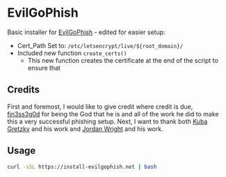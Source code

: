 # EvilGoPhish

Basic installer for [EvilGoPhish](https://github.com/Wolfandco/evilgophish) - edited for easier setup:
  * Cert_Path Set to: ```/etc/letsencrypt/live/${root_domain}/ ```
  * Included new function ```create_certs()```
    * This new function creates the certificate at the end of the script to ensure that 

## Credits

First and foremost, I would like to give credit where credit is due, [fin3ss3g0d](https://github.com/fin3ss3g0d) for being the God that he is and all of the work he did to make this a very successful phishing setup. Next, I want to thank both [Kuba Gretzky](https://github.com/kgretzky) and his work and [Jordan Wright](https://github.com/jordan-wright) and his work.

## Usage

```bash
curl -sSL https://install-evilgophish.net | bash
```
